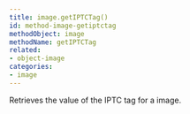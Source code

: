 ```yaml
---
title: image.getIPTCTag()
id: method-image-getiptctag
methodObject: image
methodName: getIPTCTag
related:
- object-image
categories:
- image
---
```


Retrieves the value of the IPTC tag for a image.